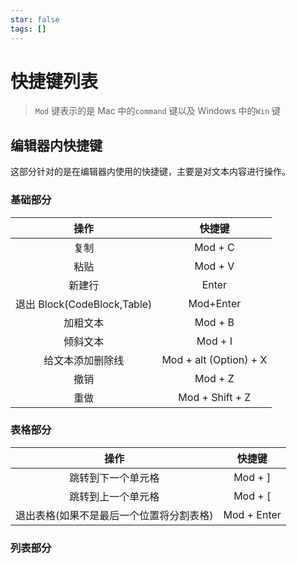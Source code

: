 ```yaml
---
star: false
tags: []
---
```

# &#x20;快捷键列表

> `Mod` 键表示的是 Mac 中的`command` 键以及 Windows 中的`Win` 键

## 编辑器内快捷键

这部分针对的是在编辑器内使用的快捷键，主要是对文本内容进行操作。

### 基础部分

|            操作             |         快捷键         |
| :-------------------------: | :--------------------: |
|            复制             |        Mod + C         |
|            粘贴             |        Mod + V         |
|           新建行            |         Enter          |
| 退出 Block(CodeBlock,Table) |       Mod+Enter        |
|          加粗文本           |        Mod + B         |
|          倾斜文本           |        Mod + I         |
|      给文本添加删除线       | Mod + alt (Option) + X |
|            撤销             |        Mod + Z         |
|            重做             |    Mod + Shift + Z     |

### 表格部分

|                   操作                   |   快捷键    |
| :--------------------------------------: | :---------: |
|            跳转到下一个单元格            |   Mod + ]   |
|            跳转到上一个单元格            |  Mod + \[   |
| 退出表格(如果不是最后一个位置将分割表格) | Mod + Enter |

### 列表部分
